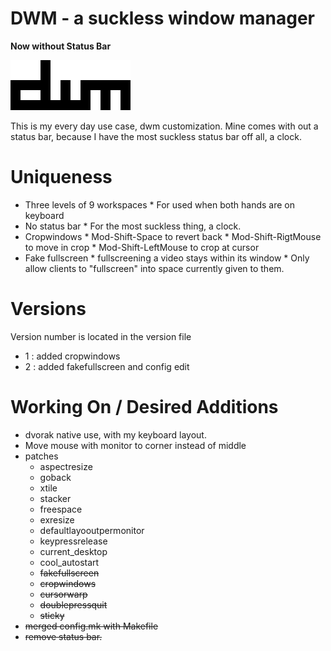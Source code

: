 DWM - a suckless window manager
===============================

__Now without Status Bar__

![DWM](./.img/dwm.png)

This is my every day use case, dwm customization.
Mine comes with out a status bar, because I have the most
suckless status bar off all, a clock.

# Uniqueness

- Three levels of 9 workspaces
        * For used when both hands are on keyboard
- No status bar
        * For the most suckless thing, a clock.
- Cropwindows
        * Mod-Shift-Space to revert back
        * Mod-Shift-RigtMouse to move in crop
        * Mod-Shift-LeftMouse to crop at cursor
- Fake fullscreen
        * fullscreening a video stays within its window
        * Only allow clients to "fullscreen" into space currently given to them.


# Versions
Version number is located in the version file

- 1 : added cropwindows
- 2 : added fakefullscreen and config edit


# Working On / Desired Additions

- dvorak native use, with my keyboard layout.
- Move mouse with monitor to corner instead of middle
- patches
    * aspectresize
    * goback
    * xtile
    * stacker
    * freespace
    * exresize
    * defaultlayooutpermonitor
    * keypressrelease
    * current_desktop
    * cool_autostart
    * ~~fakefullscreen~~
    * ~~cropwindows~~
    * ~~cursorwarp~~
    * ~~doublepressquit~~
    * ~~sticky~~
- ~~merged config.mk with Makefile~~ 
- ~~remove status bar.~~
